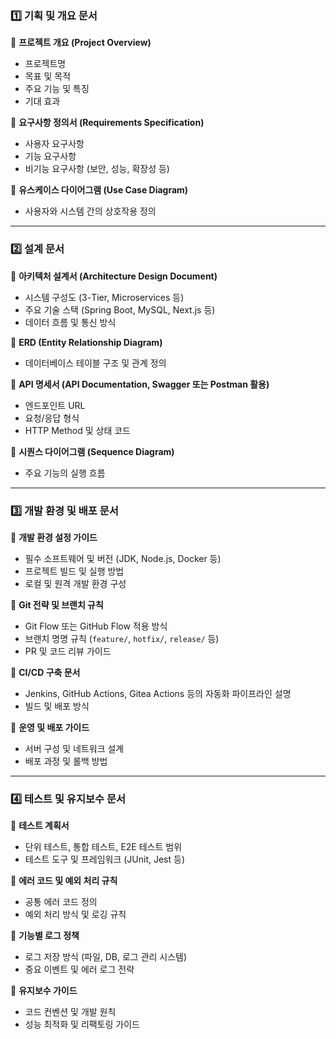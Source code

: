 ### 1️⃣ **기획 및 개요 문서**

📌 **프로젝트 개요 (Project Overview)**

- 프로젝트명
- 목표 및 목적
- 주요 기능 및 특징
- 기대 효과

📌 **요구사항 정의서 (Requirements Specification)**

- 사용자 요구사항
- 기능 요구사항
- 비기능 요구사항 (보안, 성능, 확장성 등)

📌 **유스케이스 다이어그램 (Use Case Diagram)**

- 사용자와 시스템 간의 상호작용 정의

---

### 2️⃣ **설계 문서**

📌 **아키텍처 설계서 (Architecture Design Document)**

- 시스템 구성도 (3-Tier, Microservices 등)
- 주요 기술 스택 (Spring Boot, MySQL, Next.js 등)
- 데이터 흐름 및 통신 방식

📌 **ERD (Entity Relationship Diagram)**

- 데이터베이스 테이블 구조 및 관계 정의

📌 **API 명세서 (API Documentation, Swagger 또는 Postman 활용)**

- 엔드포인트 URL
- 요청/응답 형식
- HTTP Method 및 상태 코드

📌 **시퀀스 다이어그램 (Sequence Diagram)**

- 주요 기능의 실행 흐름

---

### 3️⃣ **개발 환경 및 배포 문서**

📌 **개발 환경 설정 가이드**

- 필수 소프트웨어 및 버전 (JDK, Node.js, Docker 등)
- 프로젝트 빌드 및 실행 방법
- 로컬 및 원격 개발 환경 구성

📌 **Git 전략 및 브랜치 규칙**

- Git Flow 또는 GitHub Flow 적용 방식
- 브랜치 명명 규칙 (`feature/`, `hotfix/`, `release/` 등)
- PR 및 코드 리뷰 가이드

📌 **CI/CD 구축 문서**

- Jenkins, GitHub Actions, Gitea Actions 등의 자동화 파이프라인 설명
- 빌드 및 배포 방식

📌 **운영 및 배포 가이드**

- 서버 구성 및 네트워크 설계
- 배포 과정 및 롤백 방법

---

### 4️⃣ **테스트 및 유지보수 문서**

📌 **테스트 계획서**

- 단위 테스트, 통합 테스트, E2E 테스트 범위
- 테스트 도구 및 프레임워크 (JUnit, Jest 등)

📌 **에러 코드 및 예외 처리 규칙**

- 공통 에러 코드 정의
- 예외 처리 방식 및 로깅 규칙

📌 **기능별 로그 정책**

- 로그 저장 방식 (파일, DB, 로그 관리 시스템)
- 중요 이벤트 및 에러 로그 전략

📌 **유지보수 가이드**

- 코드 컨벤션 및 개발 원칙
- 성능 최적화 및 리팩토링 가이드
